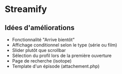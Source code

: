# Streamify

## Idées d'améliorations
- Fonctionnalité "Arrive bientôt"
- Affichage conditionnel selon le type (série ou film)
- Slider plutôt que scrollbar
- Sélection du profil lors de la première ouverture
- Page de recherche (isotope)
- Template d'un épisode (attachement.php)